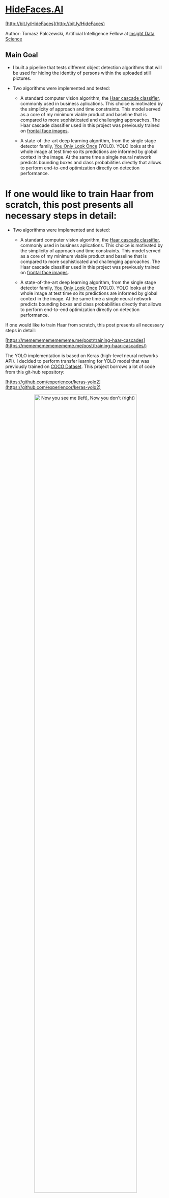# [HideFaces.AI](http://bit.ly/HideFaces) 
[http://bit.ly/HideFaces](http://bit.ly/HideFaces)

Author: Tomasz Palczewski, Artificial Intelligence Fellow at [Insight Data Science](https://www.insightdata.ai)

## Main Goal

- I built a pipeline that tests different object detection algorithms that will be used for hiding the identity of persons within the uploaded still pictures.

- Two algorithms were implemented and tested:

  - A standard computer vision algorithm, the [Haar cascade classifier](https://www.cs.cmu.edu/~efros/courses/LBMV07/Papers/viola-cvpr-01.pdf), commonly used in business aplications. This choice is motivated by the simplicity of approach and time constraints. This model served as a core of my minimum viable product and baseline that is compared to more sophisticated and challenging approaches. The Haar cascade classifier used in this project was previously trained on [frontal face images](https://github.com/opencv/opencv/tree/master/data/haarcascades/).

  - A state-of-the-art deep learning algorithm, from the single stage detector family, [You Only Look Once](https://arxiv.org/pdf/1506.02640.pdf) (YOLO). YOLO looks at the whole image at test time so its predictions are informed by global context in the image. At the same time a single neural network predicts bounding boxes and class probabilities directly that allows to perform end-to-end optimization directly on detection performance.


If one would like to train Haar from scratch, this post presents all necessary steps in detail:
=======
- Two algorithms were implemented and tested: 

  - A standard computer vision algorithm, the [Haar cascade classifier](https://www.cs.cmu.edu/~efros/courses/LBMV07/Papers/viola-cvpr-01.pdf), commonly used in business aplications. This choice is motivated by the simplicity of approach and time constraints. This model served as a core of my minimum viable product and baseline that is compared to more sophisticated and challenging approaches. The Haar cascade classifier used in this project was previously trained on [frontal face images](https://github.com/opencv/opencv/tree/master/data/haarcascades/). 
 
  - A state-of-the-art deep learning algorithm, from the single stage detector family, [You Only Look Once](https://arxiv.org/pdf/1506.02640.pdf) (YOLO). YOLO looks at the whole image at test time so its predictions are informed by global context in the image. At the same time a single neural network predicts bounding boxes and class probabilities directly that allows to perform end-to-end optimization directly on detection performance. 


If one would like to train Haar from scratch, this post presents all necessary steps in detail: 

[https://memememememememe.me/post/training-haar-cascades](https://memememememememe.me/post/training-haar-cascades/)

The YOLO implementation is based on Keras (high-level neural networks API). I decided to perform transfer learning for YOLO model that was previously trained on [COCO Dataset](http://cocodataset.org). This project borrows a lot of code from this git-hub repository:

[https://github.com/experiencor/keras-yolo2](https://github.com/experiencor/keras-yolo2)


<p align="center">
  <img src="static/Images-AT.001.jpeg" width="80%" title="Now you see me (left), Now you don't (right)">
</p>


## Setup, requisites, environment settings, and tests
- To clone repo, set environment variables and install needed libraries
```
git clone https://github.com/tpalczew/HideFaces.git
cd HideFaces
source ./build/environment.sh
pip install -r build/requirements.txt
```
The model weights are located online [here](https://www.dropbox.com/sh/k2s1uqnns4an1l4/AABriaeHeWELrsvug-g-IhsLa?dl=0).
One needs to move these weights to the following locations:

- /data/preprocessed/model_weights/haarcascade_frontalface_default.xml

- /data/preprocessed/retrained_models/large_weights_face_yolo_v2.h5


This project was developed and tested on AWS E2 instance using Deep Learning AMI (Ubuntu) Version 15.0 (ami-0b43cec40e1390f34)
using python3. The pip freeze for this specific setting can be found [here](https://github.com/tpalczew/HideFaces/blob/master/static/aws-e2-requirements.txt).

- All tests are placed in the HideFaces/tests/ directory. The tests.py script runs all tests:
```
cd tests
python tests.py
```
as an output one should see a similar information:
<p align="center">
  <img src="static/test_out.png" width="80%">
</p>

The tests.py script performs nine different tests that target different parts of the code. The tested parts are as follows:

- function to calculate an intersection over union value for two bounding boxes

- interval overlap function that is used during the calculation of an intersection over union value

- sigmoid and softmax functions

- correctness of the data shapes (for both algorithms: Haar and YOLO) after preprocessing process


## Run Inference
Face detection and blurring on a single image may be performed using command line script
```
python app.py --infile /dir/subdir/file.jpg --outfile /dir/subdir/file_blur.jpg --blur blur_type --model model_type
```

Available blur types are as follows: median blur (use medianBlur), Gaussian blur (use GaussianBlur), bilateral filter (use bilateralFilter), averaging (use blur). The default blur is a 'median blur'.


There are two models that can be used to detect faces: Haar cascade classifier (use haar) or YOLO (use yolov2).
The default model is a Haar cascade classifier.


## Serve Model

I prepared a Flask webapp that you can activate using app_flask.py script

```
python app_flask.py
```

and than browse to http://localhost:5000 and as an outcome you should see options to a select model, blur type, and upload your picture. 

<p align="center">
  <img src="static/flask.png" width="80%">
</p>


## Datasets & Data Augmentation

In the end, I decided to only focus on examples from two public datasets, WIDER face ([link](http://mmlab.ie.cuhk.edu.hk/projects/WIDERFace/)), Kaggle face dataset ([link](https://www.kaggle.com/c/face-recognition/data)), and my pictures. To colect own pictures, I used google_images_download.py script from [https://github.com/hardikvasa/google-images-download](https://github.com/hardikvasa/google-images-download) and drew bounding boxes using RectLabel software. As the number of examples was sufficient for my task, I have not performed data augmentation. Hovever, if you need to augment your dataset for object detection, one of many possible options is to use this [GitHub repo](https://github.com/Paperspace/DataAugmentationForObjectDetection)


## Transfer learning for YOLO

The script (retrain_yolo_v2.py) to retrain yolo algorithm is located in

src/preprocess/

it needs YOLO COCO weights ([yolo.weights](https://www.dropbox.com/s/inlbuzv4jylsksr/yolo.weights?dl=0)) that should be located in data/preprocessed/model_weights/ directory.
In addition, images and annotations for retraining should be located in the following locations:

 - train image folder = /data/raw/face/large/train/

 - train annotation folder = /data/raw/face/large/train_ann/

 - valid image folder = /data/raw/face/large/val/

=======
The script (retrain_yolo_v2.py) to retrain yolo algorithm is located in 

src/preprocess/

it needs YOLO COCO weights ([yolo.weights](https://www.dropbox.com/s/inlbuzv4jylsksr/yolo.weights?dl=0)) that should be located in data/preprocessed/model_weights/ directory.
In addition, images and annotations for retraining should be located in the following locations:

 - train image folder = /data/raw/face/large/train/

 - train annotation folder = /data/raw/face/large/train_ann/

 - valid image folder = /data/raw/face/large/val/

 - valid annotation folder = /data/raw/face/large/val_ann/

To run retraining script:
```
python retrain_yolo_v2.py --out_model serialized_model_to_json --out_weights serialized_weights --out_full serialized_full_model
```

it will store all the configuration information to /data/preprocessed/config_yolo.json

=======




## Project presentation

One can find a few slides detailing project pipeline online here: [http://bit.ly/HideFaces](http://bit.ly/HideFaces)
